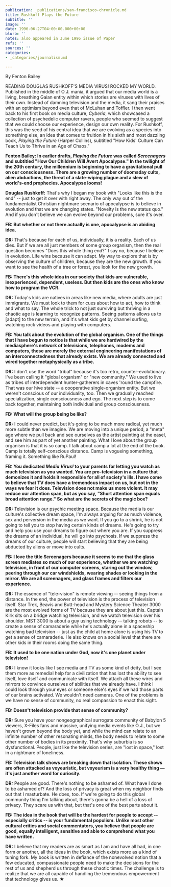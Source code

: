 ```yaml
---
publication: _publications/san-francisco-chronicle.md
title: Rushkoff Plays the Future
subtitle: ''
image: ''
date: 1996-06-27T04:00:00.000+00:00
blurb: ''
notes: also appeared in June 1996 issue of Paper
refs: ''
sources: ''
categories:
- _categories/journalism.md

---
```

By Fenton Bailey

READING DOUGLAS RUSHKOFF'S MEDIA VIRUS! ROCKED MY WORLD. Published in the middle of O.J. mania, it argued that our media world is a living, breathing Gaian entity within which stories are viruses with lives of their own. Instead of damning television and the media, it sang their praises with an optimism beyond even that of McLuhan and Toffler. I then went back to his first book on media culture, _Cyberia_, which showcased a collection of psychedelic computer ravers, people who seemed to suggest that we could choose our experience, design our own reality. For Rushkoff, this was the seed of his central idea that we are evolving as a species into something else, an idea that comes to fruition in his sixth and most dazzling book, _Playing the Future_ (Harper Collins), subtitled "How Kids' Culture Can Teach Us to Thrive in an Age of Chaos."

**Fenton Bailey: In earlier drafts, _Playing the Future_ was called _Screenagers_ and subtitled "How Our Children Will Avert Apocalypse." In the twilight of the 20th century, the millennium is beginning to have a gravitational pull on our consciousness. There are a growing number of doomsday cults, alien abductions, the threat of a slate-wiping plague and a slew of world's-end prophecies. Apocalypse looms!**

**Douglas Rushkoff:** That's why I began my book with "Looks like this is the end" -- just to get it over with right away. The only way out of the fundamentalist Christian nightmare scenario of apocalypse is to believe in evolution and that we are changing states. "Novelty is the new status quo." And if you don't believe we can evolve beyond our problems, sure it's over.

**FB: But whether or not there actually is one, apocalypse is an abiding idea.**

**DR:** That's because for each of us, individually, it is a reality. Each of us dies. But if we are all just members of some group organism, then the real question becomes "Does this whole thing end?" I say no, because I believe in evolution. Life wins because it can adapt. My way to explore that is by observing the culture of children, because they are the new growth. If you want to see the health of a tree or forest, you look for the new growth.

**FB: There's this whole idea in our society that kids are vulnerable, inexperienced, dependent, useless. But then kids are the ones who know how to program the VCR.**

**DR:** Today's kids are natives in areas like new media, where adults are just immigrants. We must look to them for cues about how to act, how to think and what to say. The whole trick to not just surviving but thriving in a chaotic age is learning to recognize patterns. Seeing patterns allows us to \[adapt\] to the new terrain, and it's what kids get by channel surfing, watching rock videos and playing with computers.

**FB: You talk about the evolution of the global organism. One of the things that I have begun to notice is that while we are hardwired by the mediasphere's network of televisions, telephones, modems and computers, these are merely the external engineering manifestations of an interconnectedness that already exists. We are already connected and wired together metaphysically as a tribe.**

**DR:** I don't use the word "tribal" because it's too retro, counter-evolutionary. I've been calling it "global organism" or "new community." We used to live as tribes of interdependent hunter-gatherers in caves 'round the campfire. That was our hive state -- a cooperative single-organism entity. But we weren't conscious of our individuality, too. Then we gradually reached specialization, single consciousness and ego. The next step is to come back together, maintaining both individual and group consciousness.

**FB: What will the group being be like?**

**DR:** I could never predict, but it's going to be much more radical, yet much more subtle than we imagine. We are moving into a unique period, a "meta" age where we pull back and see ourselves as the artist painting at the easel, and see him as part of yet another painting. What I love about the group organism is that it is so camp. I talk about camp a lot at the end of the book. Camp is totally self-conscious distance. Camp is vogueing something, framing it. Something like RuPaul!

**FB: You dedicated _Media Virus!_ to your parents for letting you watch as much television as you wanted. You are pro-television in a culture that demonizes it and holds it responsible for all of society's ills. I have come to believe that TV does have a tremendous impact on us, but not in the ways we fear it does. Television does not make us more violent. It may reduce our attention span, but as you say, "Short attention span equals broad attention range." So what are the secrets of the magic box?**

**DR:** Television is our psychic meeting space. Because the media is our culture's collective dream space, I'm always arguing for as much violence, sex and perversion in the media as we want. If you go to a shrink, he is not going to tell you to stop having certain kinds of dreams. He's going to try and help you use your dreams to figure out where you are. If you suppress the dreams of an individual, he will go into psychosis. If we suppress the dreams of our culture, people will start believing that they are being abducted by aliens or move into cults.

**FB: I love the title Screenagers because it seems to me that the glass screen mediates so much of our experience, whether we are watching television, in front of our computer screens, staring out the window, peering through our car windshields, wearing shades or looking in the mirror. We are all screenagers, and glass frames and filters our experience.**

**DR:** The essence of "tele-vision" is remote viewing -- seeing things from a distance. In the end, the power of television is the process of television itself. Star Trek, Beavis and Butt-head and Mystery Science Theater 3000 are the most evolved forms of TV because they are about just this. Captain Kirk sits on a bridge watching television, and we watch television over his shoulder. MST 3000 is about a guy using technology -- talking robots -- to create a sense of camaraderie while he's actually alone in a spaceship watching bad television -- just as the child at home alone is using his TV to get a sense of camaraderie. He also knows on a social level that there are other kids in their rooms doing the same thing.

**FB: It used to be one nation under God, now it's one planet under television!**

**DR:** I know it looks like I see media and TV as some kind of deity, but I see them more as remedial help for a civilization that has lost the ability to see itself, love itself and communicate with itself. We attach all these wires and mirrors to convince ourselves of abilities that we already have. I think I could look through your eyes or someone else's eyes if we had those parts of our brains activated. We wouldn't need cameras. One of the problems is we have no sense of community, no real compassion to enact this sight.

**FB: Doesn't television provide that sense of community?**

**DR:** Sure you have your nongeographical surrogate community of Babylon 5 viewers, X-Files fans and massive, unifying media events like O.J., but we haven't grown beyond the body yet, and while the mind can relate to an infinite number of other resonating minds, the body needs to relate to some other number of bodies in its proximity. That's why suburbia is so dysfunctional. People, just like the television series, are "lost in space," lost in a nightmare of loneliness.

**FB: Television talk shows are breaking down that isolation. These shows are often attacked as voyeuristic, but voyeurism is a very healthy thing — it's just another word for curiosity.**

**DR:** People are good. There's nothing to be ashamed of. What have I done to be ashamed of? And the loss of privacy is great when my neighbor finds out that I masturbate. He does, too. If we're going to do this global community thing I'm talking about, there's gonna be a hell of a loss of privacy. They scare us with that, but that's one of the best parts about it.

**FB: The idea in the book that will be the hardest for people to accept -- especially critics -- is your fundamental populism. Unlike most other cultural critics and social commentators, you believe that people are good, equally intelligent, sensitive and able to comprehend what you have written.**

**DR:** I believe that my readers are as smart as I am and have all had, in one form or another, all the ideas in the book, which exists more as a kind of tuning fork. My book is written in defiance of the nonevolved notion that a few educated, compassionate people need to make the decisions for the rest of us and shepherd us through these chaotic times. The challenge is to realize that we are all capable of handling the tremendous empowerment that technology gives us. ★